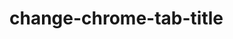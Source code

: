 # change-chrome-tab-title

<script type="text/javascript">
var title = document.title;
var alttitle = "Buraya gelir misin lütfen";
window.onblur = function () { document.title = alttitle; };
window.onfocus = function () { document.title = title; };
</script>
